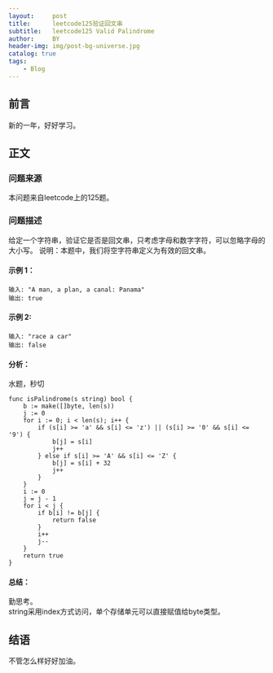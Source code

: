 ```yaml
---
layout:     post
title:      leetcode125验证回文串
subtitle:   leetcode125 Valid Palindrome
author:     BY
header-img: img/post-bg-universe.jpg
catalog: true
tags:
    - Blog
---
```



## 前言

新的一年，好好学习。

## 正文

### 问题来源

本问题来自leetcode上的125题。

### 问题描述

给定一个字符串，验证它是否是回文串，只考虑字母和数字字符，可以忽略字母的大小写。
说明：本题中，我们将空字符串定义为有效的回文串。 

#### 示例 1：
```
输入: "A man, a plan, a canal: Panama"
输出: true
```

#### 示例 2:
```
输入: "race a car"
输出: false
```

#### 分析：
水题，秒切
```
func isPalindrome(s string) bool {
    b := make([]byte, len(s))
    j := 0
    for i := 0; i < len(s); i++ {
        if (s[i] >= 'a' && s[i] <= 'z') || (s[i] >= '0' && s[i] <= '9') {
            b[j] = s[i]
            j++
        } else if s[i] >= 'A' && s[i] <= 'Z' {
            b[j] = s[i] + 32
            j++
        }
    }
    i := 0
    j = j - 1
    for i < j {
        if b[i] != b[j] {
            return false
        }
        i++
        j--
    }
    return true
}
```

#### 总结：
勤思考。  
string采用index方式访问，单个存储单元可以直接赋值给byte类型。

## 结语
不管怎么样好好加油。
